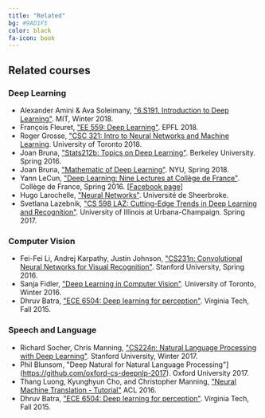 ```yaml
---
title: "Related"
bg: #9AD1F5
color: black
fa-icon: book
---
```



## Related courses

### Deep Learning
* Alexander Amini & Ava Soleimany, ["6.S191. Introduction to Deep Learning"](http://introtodeeplearning.com/). MIT, Winter 2018.
* François Fleuret, ["EE 559: Deep Learning"](https://documents.epfl.ch/users/f/fl/fleuret/www/dlc/). EPFL 2018. 
* Roger Grosse, ["CSC 321: Intro to Neural Networks and Machine Learning](http://www.cs.toronto.edu/~rgrosse/courses/csc321_2018/). University of Toronto 2018.
* Joan Bruna, ["Stats212b: Topics on Deep Learning"](https://github.com/joanbruna/stat212b). Berkeley University. Spring 2016.
* Joan Bruna, ["Mathematic of Deep Learning"](https://joanbruna.github.io/MathsDL-spring18/). NYU, Spring 2018.
* Yann LeCun, ["Deep Learning: Nine Lectures at Collège de France"](http://cilvr.nyu.edu/doku.php?id=courses%3Adeeplearning-cdf2016%3Astart). Collège de France, Spring 2016. [[Facebook page](https://www.facebook.com/deeplearningcdf/?fref=nf)]
* Hugo Larochelle, ["Neural Networks"](http://info.usherbrooke.ca/hlarochelle/neural_networks/content.html). Université de Sheerbroke.
* Svetlana Lazebnik, ["CS 598 LAZ: Cutting-Edge Trends in Deep Learning and Recognition"](http://slazebni.cs.illinois.edu/spring17/). University of Illinois at Urbana-Champaign. Spring 2017.


### Computer Vision
* Fei-Fei Li, Andrej Karpathy, Justin Johnson, ["CS231n: Convolutional Neural Networks for Visual Recognition"](http://cs231n.stanford.edu/). Stanford University, Spring 2016.
* Sanja Fidler, ["Deep Learning in Computer Vision"](http://www.cs.toronto.edu/~fidler/teaching/2015/CSC2523.html). University of Toronto, Winter 2016.
* Dhruv Batra, ["ECE 6504: Deep learning for perception"](https://computing.ece.vt.edu/~f15ece6504/). Virginia Tech, Fall 2015.

### Speech and Language
* Richard Socher, Chris Manning, ["CS224n: Natural Language Processing with Deep Learning"](http://web.stanford.edu/class/cs224n/). Stanford University, Winter 2017.
* Phil Blunsom, "Deep Natural for Natural Language Processing"](https://github.com/oxford-cs-deepnlp-2017). Oxford University 2017.
* Thang Luong, Kyunghyun Cho, and Christopher Manning, ["Neural Machine Translation - Tutorial"](https://sites.google.com/site/acl16nmt/) ACL 2016. 
* Dhruv Batra, ["ECE 6504: Deep learning for perception"](https://computing.ece.vt.edu/~f15ece6504/). Virginia Tech, Fall 2015.
